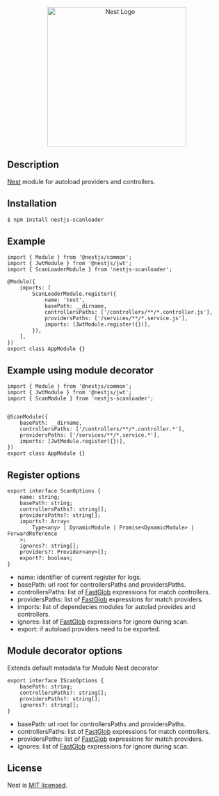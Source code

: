 <p align="center">
  <a href="http://nestjs.com/" target="blank"><img src="https://nestjs.com/img/logo_text.svg" width="320" alt="Nest Logo" /></a>
</p>

## Description

[Nest](https://github.com/nestjs/nest) module for autoload providers and controllers.

## Installation

```bash
$ npm install nestjs-scanloader
```

## Example

```TS
import { Module } from '@nestjs/common';
import { JwtModule } from '@nestjs/jwt';
import { ScanLoaderModule } from 'nestjs-scanloader';

@Module({
    imports: [
        ScanLoaderModule.register({
            name: 'test',
            basePath: __dirname,
            controllersPaths: ['/controllers/**/*.controller.js'],
            providersPaths: ['/services/**/*.service.js'],
            imports: [JwtModule.register({})],
        }),
    ],
})
export class AppModule {}
```

## Example using module decorator

```TS
import { Module } from '@nestjs/common';
import { JwtModule } from '@nestjs/jwt';
import { ScanModule } from 'nestjs-scanloader';


@ScanModule({
    basePath: __dirname,
    controllersPaths: ['/controllers/**/*.controller.*'],
    providersPaths: ['/services/**/*.service.*'],
    imports: [JwtModule.register({})],
})
export class AppModule {}
```

## Register options

```TS
export interface ScanOptions {
    name: string;
    basePath: string;
    controllersPaths?: string[];
    providersPaths?: string[];
    imports?: Array<
        Type<any> | DynamicModule | Promise<DynamicModule> | ForwardReference
    >;
    ignores?: string[];
    providers?: Provider<any>[];
    export?: boolean;
}
```

-   name: identifier of current register for logs.
-   basePath: url root for controllersPaths and providersPaths.
-   controllersPaths: list of [FastGlob](https://www.npmjs.com/package/fast-glob) expressions for match controllers.
-   providersPaths: list of [FastGlob](https://www.npmjs.com/package/fast-glob) expressions for match providers.
-   imports: list of dependecies modules for autolad provides and controllers.
-   ignores: list of [FastGlob](https://www.npmjs.com/package/fast-glob) expressions for ignore during scan.
-   export: if autoload providers need to be exported.

## Module decorator options

Extends default metadata for Module Nest decorator

```TS
export interface IScanOptions {
    basePath: string;
    controllersPaths?: string[];
    providersPaths?: string[];
    ignores?: string[];
}
```

-   basePath: url root for controllersPaths and providersPaths.
-   controllersPaths: list of [FastGlob](https://www.npmjs.com/package/fast-glob) expressions for match controllers.
-   providersPaths: list of [FastGlob](https://www.npmjs.com/package/fast-glob) expressions for match providers.
-   ignores: list of [FastGlob](https://www.npmjs.com/package/fast-glob) expressions for ignore during scan.

## License

Nest is [MIT licensed](LICENSE).
